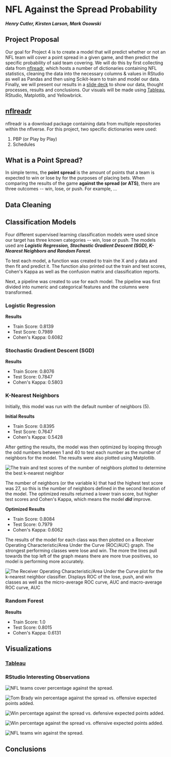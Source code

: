 # NFL Against the Spread Probability
***Henry Cutler, Kirsten Larson, Mark Osowski***

## Project Proposal
Our goal for Project 4 is to create a model that will predict whether or not an NFL team will cover a point spread in a given game, and then predict the specific probability of said team covering. We will do this by first collecting data from [nflreadr](https://nflreadr.nflverse.com/index.html), which hosts a number of dictionaries containing NFL statistics, cleaning the data into the necessary columns & values in RStudio as well as Pandas and then using Scikit-learn to train and model our data. Finally, we will present our results in a [slide deck](https://docs.google.com/presentation/d/1VqqjBqVliihmtLDAlVMV9Fx3lxCcxsOfNl1XN46MVhA/edit#slide=id.g1a681e807a9_0_0) to show our data, thought processes, results and conclusions. Our visuals will be made using [Tableau](https://public.tableau.com/app/profile/henry7314/viz/NFLATSData/Story1#1), RStudio, Matplotlib, and Yellowbrick.

## [nflreadr](https://nflreadr.nflverse.com/index.html)
nflreadr is a download package containing data from multiple repositories within the nflverse. For this project, two specific dictionaries were used:
1. PBP (or Play by Play)
2. Schedules

## What is a Point Spread?
In simple terms, the **point spread** is the amount of points that a team is expected to win or lose by for the purposes of placing bets. When comparing the results of the game **against the spread (or ATS)**, there are three outcomes -- win, lose, or push. For example, ...

## Data Cleaning

## Classification Models
Four different supervised learning classification models were used since our target has three known categories -- win, lose or push. The models used are ***Logistic Regression, Stochastic Gradient Descent (SGD), K-Nearest Neighbors and Random Forest***.

To test each model, a function was created to train the X and y data and then fit and predict it. The function also printed out the train and test scores, Cohen's Kappa as well as the confusion matrix and classification reports.

Next, a pipeline was created to use for each model. The pipeline was first divided into numeric and categorical features and the columns were transformed.

### Logistic Regression
**Results**
- Train Score: 0.8139
- Test Score: 0.7989
- Cohen's Kappa: 0.6082


### Stochastic Gradient Descent (SGD)
**Results**
- Train Score: 0.8076
- Test Score: 0.7847
- Cohen's Kappa: 0.5803

### K-Nearest Neighbors
Initially, this model was run with the default number of neighbors (5).

**Initial Results**
- Train Score: 0.8395
- Test Score: 0.7647
- Cohen's Kappa: 0.5428

After getting the results, the model was then optimized by looping through the odd numbers between 1 and 40 to test each number as the number of neighbors for the model. The results were also plotted using Matplotlib.

![The train and test scores of the number of neighbors plotted to determine the best k-nearest neighbor](/Images/kneighbors.png)

The number of neighbors (or the variable k) that had the highest test score was 27, so this is the number of neighbors defined in the second iteration of the model. The optimized results returned a lower train score, but higher test scores and Cohen's Kappa, which means the model ***did*** improve.


**Optimized Results**
- Train Score: 0.8084
- Test Score: 0.7979
- Cohen's Kappa: 0.6062

The results of the model for each class was then plotted on a Receiver Operating Characteristic/Area Under the Curve (ROC/AUC) graph. The strongest performing classes were lose and win. The more the lines pull towards the top left of the graph means there are more true positives, so model is performing more accurately.

![The Receiver Operating Characteristic/Area Under the Curve plot for the k-nearest neighbor classifier. Displays ROC of the lose, push, and win classes as well as the micro-average ROC curve, AUC and macro-average ROC curve, AUC](/Images/kneighbors_rocauc.png)

### Random Forest
**Results**
- Train Score: 1.0
- Test Score: 0.8015
- Cohen's Kappa: 0.6131

## Visualizations
### [Tableau](https://public.tableau.com/app/profile/henry7314/viz/NFLATSData/Story1#1)

### RStudio Interesting Observations
![NFL teams cover percentage against the spread.](/Images/team_win_percentage_ats.png)

![Tom Brady win percentage against the spread vs. offensive expected points added.](/Images/tom_brady_off_epa.png)

![Win percentage against the spread vs. defensive expected points added.](/Images/win_percentage_ats_and_def_epa.png)

![Win percentage against the spread vs. offensive expected points added.](/Images/win_percentage_ats_and_epa.png)

![NFL teams win against the spread.](/Images/wins_against_the_spread.png)

## Conclusions

